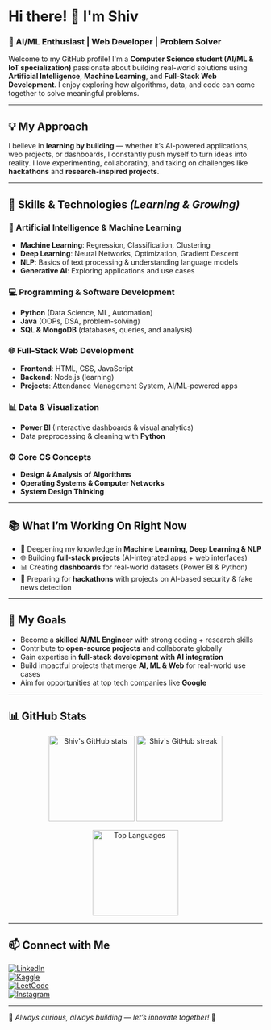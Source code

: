 # Hi there! 👋 I'm Shiv  

### 🚀 AI/ML Enthusiast | Web Developer | Problem Solver  

Welcome to my GitHub profile! I'm a **Computer Science student (AI/ML & IoT specialization)** passionate about building real-world solutions using **Artificial Intelligence**, **Machine Learning**, and **Full-Stack Web Development**. I enjoy exploring how algorithms, data, and code can come together to solve meaningful problems.  

---

## 💡 My Approach  

I believe in **learning by building** — whether it’s AI-powered applications, web projects, or dashboards, I constantly push myself to turn ideas into reality. I love experimenting, collaborating, and taking on challenges like **hackathons** and **research-inspired projects**.  

---

## 🔧 Skills & Technologies *(Learning & Growing)*  

### 🤖 Artificial Intelligence & Machine Learning  
- **Machine Learning**: Regression, Classification, Clustering  
- **Deep Learning**: Neural Networks, Optimization, Gradient Descent  
- **NLP**: Basics of text processing & understanding language models  
- **Generative AI**: Exploring applications and use cases  

### 💻 Programming & Software Development  
- **Python** (Data Science, ML, Automation)  
- **Java** (OOPs, DSA, problem-solving)  
- **SQL & MongoDB** (databases, queries, and analysis)  

### 🌐 Full-Stack Web Development  
- **Frontend**: HTML, CSS, JavaScript  
- **Backend**: Node.js (learning)  
- **Projects**: Attendance Management System, AI/ML-powered apps  

### 📊 Data & Visualization  
- **Power BI** (Interactive dashboards & visual analytics)  
- Data preprocessing & cleaning with **Python**  

### ⚙️ Core CS Concepts  
- **Design & Analysis of Algorithms**  
- **Operating Systems & Computer Networks**  
- **System Design Thinking**  

---

## 📚 What I’m Working On Right Now  

- 🧠 Deepening my knowledge in **Machine Learning, Deep Learning & NLP**  
- 🌐 Building **full-stack projects** (AI-integrated apps + web interfaces)  
- 📊 Creating **dashboards** for real-world datasets (Power BI & Python)  
- 🚀 Preparing for **hackathons** with projects on AI-based security & fake news detection  

---

## 🎯 My Goals  

- Become a **skilled AI/ML Engineer** with strong coding + research skills  
- Contribute to **open-source projects** and collaborate globally  
- Gain expertise in **full-stack development with AI integration**  
- Build impactful projects that merge **AI, ML & Web** for real-world use cases  
- Aim for opportunities at top tech companies like **Google**  

---

## 📊 GitHub Stats  

<p align="center">
  <img src="https://github-readme-stats.vercel.app/api?username=Shivaji1408&show_icons=true&theme=tokyonight" alt="Shiv's GitHub stats" height="170"/>
  <img src="https://github-readme-streak-stats.herokuapp.com/?user=Shivaji14&cache_seconds=10&theme=tokyonight" alt="Shiv's GitHub streak" height="170"/>
</p>

<p align="center">
  <img src="https://github-readme-stats.vercel.app/api/top-langs/?username=Shivaji1408&layout=compact&theme=tokyonight" alt="Top Languages" height="170"/>
</p>

---

## 📫 Connect with Me  

[![LinkedIn](https://img.shields.io/badge/LinkedIn-Connect-blue?style=flat-square&logo=linkedin)](https://www.linkedin.com/in/shiv-kumar-95777a273/)  
[![Kaggle](https://img.shields.io/badge/Kaggle-Profile-blue?style=flat-square&logo=kaggle)](https://www.kaggle.com/shivkumar14)  
[![LeetCode](https://img.shields.io/badge/LeetCode-Profile-orange?style=flat-square&logo=leetcode)](https://leetcode.com/u/Sk_Shivu/)  
[![Instagram](https://img.shields.io/badge/Instagram-Follow-pink?style=flat-square&logo=instagram)](https://www.instagram.com/shivaji0837/)  

---

📌 *Always curious, always building — let’s innovate together!* 🚀  
